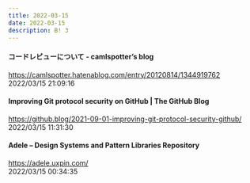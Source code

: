 ```yaml
---
title: 2022-03-15
date: 2022-03-15
description: B! 3
---
```


#### コードレビューについて - camlspotter’s blog
https://camlspotter.hatenablog.com/entry/20120814/1344919762<br>
2022/03/15 21:09:16<br>


#### Improving Git protocol security on GitHub | The GitHub Blog
https://github.blog/2021-09-01-improving-git-protocol-security-github/<br>
2022/03/15 11:31:30<br>


#### Adele – Design Systems and Pattern Libraries Repository
https://adele.uxpin.com/<br>
2022/03/15 00:34:35<br>


